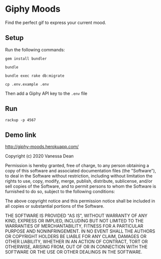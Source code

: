 # Giphy Moods

Find the perfect gif to express your current mood.

## Setup

Run the following commands:

`gem install bundler`

`bundle`

`bundle exec rake db:migrate`

`cp .env.example .env`

Then add a Giphy API key to the `.env` file

## Run

`rackup -p 4567`

## Demo link

http://giphy-moods.herokuapp.com/



Copyright (c) 2020 Vanessa Dean

Permission is hereby granted, free of charge, to any person obtaining a copy
of this software and associated documentation files (the "Software"), to deal
in the Software without restriction, including without limitation the rights
to use, copy, modify, merge, publish, distribute, sublicense, and/or sell
copies of the Software, and to permit persons to whom the Software is
furnished to do so, subject to the following conditions:

The above copyright notice and this permission notice shall be included in all
copies or substantial portions of the Software.

THE SOFTWARE IS PROVIDED "AS IS", WITHOUT WARRANTY OF ANY KIND,
EXPRESS OR IMPLIED, INCLUDING BUT NOT LIMITED TO THE WARRANTIES OF
MERCHANTABILITY, FITNESS FOR A PARTICULAR PURPOSE AND NONINFRINGEMENT.
IN NO EVENT SHALL THE AUTHORS OR COPYRIGHT HOLDERS BE LIABLE FOR ANY CLAIM,
DAMAGES OR OTHER LIABILITY, WHETHER IN AN ACTION OF CONTRACT, TORT OR
OTHERWISE, ARISING FROM, OUT OF OR IN CONNECTION WITH THE SOFTWARE OR THE USE
OR OTHER DEALINGS IN THE SOFTWARE.
